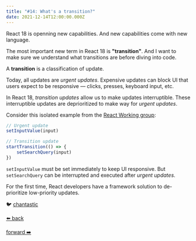 ```yaml
---
title: "#14: What's a transition?"
date: 2021-12-14T12:00:00.000Z
---
```


React 18 is openning new capabilities. And new capabilities come with new language.

The most important new term in React 18 is **"transition"**. And I want to make sure we understand what transitions are before diving into code.

A **transition** is a classification of update.

Today, all updates are _urgent updates_. Expensive updates can block UI that users expect to be responsive — clicks, presses, keyboard input, etc.

In React 18, _*transition* updates_ allow us to make updates interruptible. These interruptible updates are deprioritized to make way for _urgent updates_.

Consider this isolated example from the [React Working group](https://github.com/reactwg/react-18/discussions/41):

```js
// Urgent update
setInputValue(input)

// Transition update
startTransition(() => {
	setSearchQuery(input)
})
```

`setInputValue` must be set immediately to keep UI responsive.
But `setSearchQuery` can be interrupted and executed after _urgent updates_.

For the first time, React developers have a framework solution to de-prioritize low-priority updates.

🐦 [chantastic](https://chan.dev/twitter)

<div class="flex">

[⬅️ back](/lessons/reactholiday/2021/13)

<div class="mx-auto"></div>

[forward ➡️](/lessons/reactholiday/2021/15)

</div>
